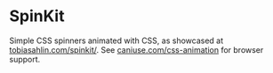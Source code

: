 SpinKit
============

Simple CSS spinners animated with CSS, as showcased at [tobiasahlin.com/spinkit/](http://tobiasahlin.com/simple-css-spinners/). See [caniuse.com/css-animation](http://caniuse.com/css-animation) for browser support.
